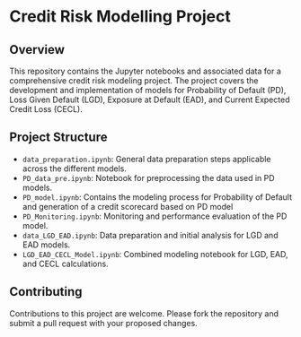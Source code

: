 # Credit Risk Modelling Project

## Overview
This repository contains the Jupyter notebooks and associated data for a comprehensive credit risk modeling project. The project covers the development and implementation of models for Probability of Default (PD), Loss Given Default (LGD), Exposure at Default (EAD), and Current Expected Credit Loss (CECL).

## Project Structure
- `data_preparation.ipynb`: General data preparation steps applicable across the different models.
- `PD_data_pre.ipynb`: Notebook for preprocessing the data used in PD models.
- `PD_model.ipynb`: Contains the modeling process for Probability of Default and generation of a credit scorecard based on PD model
- `PD_Monitoring.ipynb`: Monitoring and performance evaluation of the PD model.
- `data_LGD_EAD.ipynb`: Data preparation and initial analysis for LGD and EAD models.
- `LGD_EAD_CECL_Model.ipynb`: Combined modeling notebook for LGD, EAD, and CECL calculations.


## Contributing
Contributions to this project are welcome. Please fork the repository and submit a pull request with your proposed changes.
